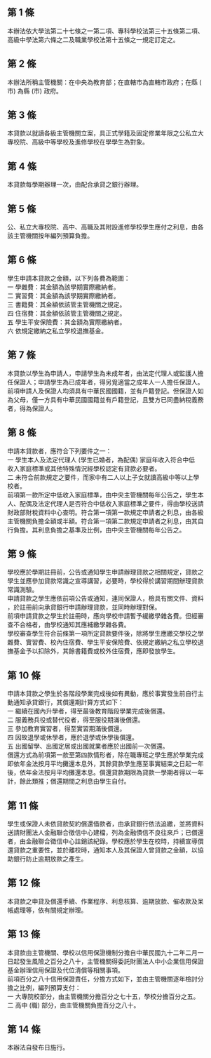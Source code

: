 第 1 條
-------
本辦法依大學法第二十七條之一第二項、專科學校法第三十五條第二項、  
高級中學法第六條之二及職業學校法第十五條之一規定訂定之。

第 2 條
-------
本辦法所稱主管機關：在中央為教育部；在直轄市為直轄市政府；在縣 (  
市) 為縣 (市) 政府。

第 3 條
-------
本貸款以就讀各級主管機關立案，具正式學籍及固定修業年限之公私立大  
專校院、高級中等學校及進修學校在學學生為對象。

第 4 條
-------
本貸款每學期辦理一次，由配合承貸之銀行辦理。

第 5 條
-------
公、私立大專校院、高中、高職及其附設進修學校學生應付之利息，由各  
該主管機關按年編列預算負擔。

第 6 條
-------
學生申請本貸款之金額，以下列各費為範圍：  
一  學雜費：其金額為該學期實際繳納者。  
二  實習費：其金額為該學期實際繳納者。  
三  書籍費：其金額依該管主管機關之規定。  
四  住宿費：其金額依該管主管機關之規定。  
五  學生平安保險費：其金額為實際繳納者。  
六  依規定繳納之私立學校退撫基金。

第 7 條
-------
本貸款以學生為申請人，申請學生為未成年者，由法定代理人或監護人擔  
任保證人；申請學生為已成年者，得另覓適當之成年人一人擔任保證人。  
前項申請人及保證人均須具有中華民國國籍，並有戶籍登記。但保證人如  
為父母，僅一方具有中華民國國籍並有戶籍登記，且雙方已同盡納稅義務  
者，得為保證人。

第 8 條
-------
申請本貸款者，應符合下列要件之一：  
一  學生本人及法定代理人 (學生已婚者，為配偶) 家庭年收入符合中低  
    收入家庭標準或其他特殊情況經學校認定有貸款必要者。  
二  未符合前款規定之要件，而家中有二人以上子女就讀高級中等以上學  
    校者。  
前項第一款所定中低收入家庭標準，由中央主管機關每年公告之，學生本  
人、配偶及法定代理人是否符合中低收入家庭標準之要件，得由學校送請  
財政部財稅資料中心查明。符合第一項第一款規定申請者之利息，由各級  
主管機關負擔全額或半額。符合第一項第二款規定申請者之利息，由其自  
行負擔。其利息負擔之基準及比例，由中央主管機關每年公告之。

第 9 條
-------
學校應於學期註冊前，公告或通知學生申請辦理貸款之相關規定，貸款之  
學生並應參加貸款常識之宣導講習，必要時，學校得於講習期間辦理貸款  
常識測驗。  
申請貸款之學生應依前項公告或通知，連同保證人，檢具有關文件、資料  
，於註冊前向承貸銀行申請辦理貸款，並同時辦理對保。  
前項申請貸款之學生於註冊時，應向學校申請暫予緩繳學雜各費。但經審  
查不合格者，由學校通知其應補繳學雜各費。  
學校審查學生符合前條第一項所定貸款要件後，除將學生應繳交學校之學  
雜費、實習費、校內住宿費、學生平安保險費、依規定繳納之私立學校退  
撫基金予以扣除外，其餘書籍費或校外住宿費，應即發放學生。

第 10 條
--------
申請本貸款之學生於各階段學業完成後如有異動，應於事實發生前自行主  
動通知承貸銀行，其償還期計算方式如下：  
一  繼續在國內升學者，得至最後教育階段學業完成後償還。  
二  服義務兵役或替代役者，得至服役期滿後償還。  
三  參加教育實習者，得至實習期滿後償還。  
四  因故退學或休學者，應於退學或休學後償還。  
五  出國留學、出國定居或出國就業者應於出國前一次償還。  
償還方式為前項第一款至第四款情形者，除在職專班之學生應於學業完成  
即依年金法按月平均攤還本息外，其餘貸款學生應至事實結束之日起一年  
後，依年金法按月平均攤還本息。償還貸款期限為貸款一學期者得以一年  
計，餘此類推；償還期間之利息由學生自付。

第 11 條
--------
學生或保證人未依貸款契約償還借款者，由承貸銀行依法追繳，並將資料  
送請財團法人金融聯合徵信中心建檔，列為金融債信不良往來戶；已償還  
者，由金融聯合徵信中心註銷該紀錄。學校應於學生在校時，持續宣導償  
還貸款之重要性，並於離校時，通知本人及其保證人曾貸款之金額，以協  
助銀行防止逾期放款之產生。

第 12 條
--------
本貸款之申貸及償還手續、作業程序、利息核算、逾期放款、催收款及呆  
帳處理等，依有關規定辦理。

第 13 條
--------
本貸款由主管機關、學校以信用保證機制分擔自中華民國九十二年二月一  
日起發生風險之百分之八十，主管機關得委託財團法人中小企業信用保證  
基金辦理信用保證及代位清償等相關事項。  
前項百分之八十信用保證責任，分擔方式如下，並由主管機關逐年檢討分  
擔之比例，編列預算支付：  
一  大專院校部分，由主管機關分擔百分之七十五，學校分擔百分之五。  
二  高中 (職) 部分，由主管機關負擔百分之八十。

第 14 條
--------
本辦法自發布日施行。

